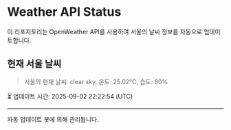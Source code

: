 
# Weather API Status

이 리포지토리는 OpenWeather API를 사용하여 서울의 날씨 정보를 자동으로 업데이트합니다.

## 현재 서울 날씨
> 서울의 현재 날씨: clear sky, 온도: 25.02°C, 습도: 80%

⏳ 업데이트 시간: 2025-09-02 22:22:54 (UTC)

---
자동 업데이트 봇에 의해 관리됩니다.
